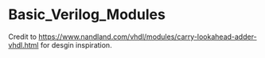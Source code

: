 # Basic_Verilog_Modules

Credit to https://www.nandland.com/vhdl/modules/carry-lookahead-adder-vhdl.html for desgin inspiration.

